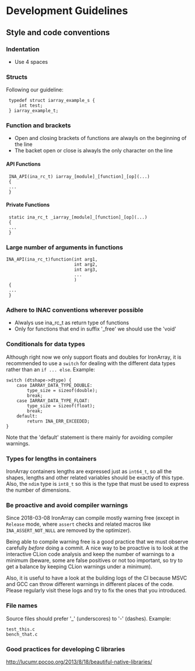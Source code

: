 # Development Guidelines

## Style and code conventions

### Indentation

* Use 4 spaces

### Structs

Following our guideline:

     typedef struct iarray_example_s {
         int test;
     } iarray_example_t;

### Function and brackets

* Open and closing brackets of functions are alwayls on the beginning of the line
* The backet open or close is alwayls the only character on the line

#### API Functions

     INA_API(ina_rc_t) iarray_[module]_[function]_[op](...)
     {
     ...
     }
     
#### Private Functions

     static ina_rc_t _iarray_[module]_[function]_[op](...)
     {
     ...
     }
     
### Large number of arguments in functions

    INA_API(ina_rc_t)function(int arg1,
                              int arg2,
                              int arg3,
                              ...
                              )
     {
     ...
     }

### Adhere to INAC conventions wherever possible

* Alwalys use ina_rc_t as return type of functions
* Only for functions that end in suffix '_free' we should use the 'void'

### Conditionals for data types

Although right now we only support floats and doubles for IronArray, it is recommended to use
a `switch` for dealing with the different data types rather than an `if ... else`.  Example:

    switch (dtshape->dtype) {
        case IARRAY_DATA_TYPE_DOUBLE:
            type_size = sizeof(double);
            break;
        case IARRAY_DATA_TYPE_FLOAT:
            type_size = sizeof(float);
            break;
        default:
            return INA_ERR_EXCEEDED;
    }

Note that the 'default' statement is there mainly for avoiding compiler warnings.

### Types for lengths in containers

IronArray containers lengths are expressed just as `int64_t`, so all the shapes, lengths and
other related variables should be exactly of this type.  Also, the `ndim` type is `int8_t` so this
is the type that must be used to express the number of dimensions.

### Be proactive and avoid compiler warnings

Since 2018-03-08 IronArray can compile mostly warning free (except in `Release` mode, where `assert`
checks and related macros like `INA_ASSERT_NOT_NULL` are removed by the optimizer).

Being able to compile warning free is a good practice that we must observe carefully *before*
doing a commit.  A nice way to be proactive is to look at the interactive CLion code analysis
and keep the number of warnings to a minimum (beware, some are false positives or not too important,
so try to get a balance by keeping CLion warnings under a minimum).

Also, it is useful to have a look at the building logs of the CI because MSVC and GCC can throw
different warnings in different places of the code.  Please regularly visit these logs and
try to fix the ones that you introduced.

### File names

Source files should prefer '_' (underscores) to '-' (dashes).  Example:

    test_this.c
    bench_that.c

### Good practices for developing C libraries

http://lucumr.pocoo.org/2013/8/18/beautiful-native-libraries/
